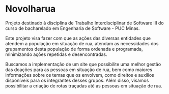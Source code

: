 # Novolharua
Projeto destinado à disciplina de Trabalho Interdisciplinar de Software III do curso de bacharelado em Engenharia de Software - PUC Minas.

Este projeto visa fazer com que as ações das diversas entidades que atendem a população em situação de rua, atendam as necessidades dos grupamentos desta população de forma ordenada e programada, minimizando ações repetidas e desencontradas.

Buscamos a implementação de um site que possibilite uma melhor gestão das doações para as pessoas em situação de rua, bem como maiores informações sobre os temas que os envolvem, como direitos e auxílios disponíveis para os integrantes desses grupos. Além disso, visamos possibilitar a criação de rotas traçadas até as pessoas em situação de rua. 
